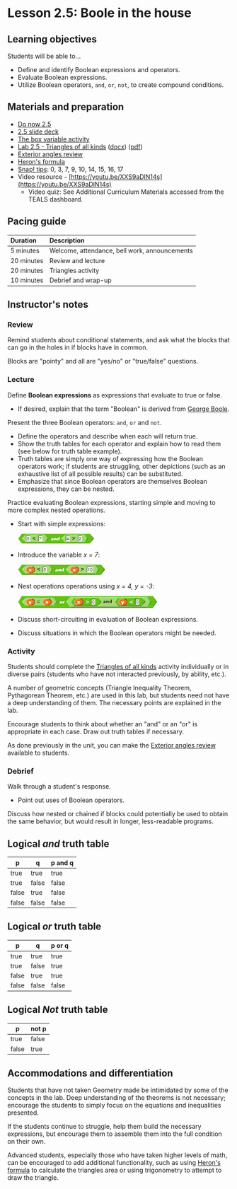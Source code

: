# Lesson 2.5: Boole in the house

## Learning objectives

Students will be able to...

* Define and identify Boolean expressions and operators.
* Evaluate Boolean expressions.
* Utilize Boolean operators, `and`, `or`, `not`, to create compound conditions.

## Materials and preparation

* [Do now 2.5](do_now_25.md)
* [2.5 slide deck](https://github.com/TEALSK12/introduction-to-computer-science/raw/master/slidedecks/TEALS%20SNAP%202.5.pptx)
* [The box variable activity](https://teachinglondoncomputing.org/resources/inspiring-unplugged-classroom-activities/the-box-variable-activity/)
* [Lab 2.5 - Triangles of all kinds](lab_25.md) ([docx](https://github.com/TEALSK12/introduction-to-computer-science/raw/master/Unit%202%20Word/Lab%202.5%20Triangles%20of%20All%20Kinds.docx)) ([pdf](https://github.com/TEALSK12/introduction-to-computer-science/raw/master/Unit%202%20PDF/Lab%202.5%20Triangles%20of%20All%20Kinds.pdf))
* [Exterior angles review](Geometry_Exterior_Angles.pdf)
* [Heron's formula](https://en.wikipedia.org/wiki/Heron%27s_formula)
* [Snap! tips][]: 0, 3, 7, 9, 10, 14, 15, 16, 17
* Video resource - [https://youtu.be/XXS9aDlN14s](https://youtu.be/XXS9aDlN14s)
  * Video quiz: See Additional Curriculum Materials accessed from the TEALS dashboard.

## Pacing guide

| Duration   | Description                                   |
| :---------- | :--------------------------------------------- |
| 5 minutes  | Welcome, attendance, bell work, announcements |
| 20 minutes | Review and lecture                            |
| 20 minutes | Triangles activity                            |
| 10 minutes | Debrief and wrap-up                           |

## Instructor's notes

### Review

Remind students about conditional statements, and ask what the blocks that can go in the holes in if blocks have in common.

Blocks are "pointy" and all  are "yes/no" or "true/false" questions.

### Lecture

Define **Boolean expressions** as expressions that evaluate to true or false.

* If desired, explain that the term "Boolean" is derived from [George Boole](https://en.wikipedia.org/wiki/George_Boole).

Present the three Boolean operators: `and`, `or` and `not`.

* Define the operators and describe when each will return true.
* Show the truth tables for each operator and explain how to read them (see below for truth table example).
* Truth tables are simply one way of expressing how the Boolean operators work; if students are struggling, other depictions (such as an exhaustive list of all possible results) can be substituted.
* Emphasize that since Boolean operators are themselves Boolean expressions, they can be nested.

Practice evaluating Boolean expressions, starting simple and moving to more complex nested operations.

* Start with simple expressions:

  ![And conditional statement](images/AND-conditionals.png)
  
* Introduce the variable _x = 7_:
  
  ![And conditional statement](images/ANDwithvariables.png)

* Nest operations operations using _x = 4, y = -3_:

   ![And conditional statement](images/ComplexBooleans.png)

* Discuss short-circuiting in evaluation of Boolean expressions.
* Discuss situations in which the Boolean operators might be needed.

### Activity

Students should complete the [Triangles of all kinds](lab_25.md) activity individually or in diverse pairs (students who have not interacted previously, by ability, etc.).

A number of geometric concepts (Triangle Inequality Theorem, Pythagorean Theorem, etc.) are used in this lab, but students need not have a deep understanding of them.  The necessary points are explained in the lab.

Encourage students to think about whether an "and" or an "or" is appropriate in each case.  Draw out truth tables if necessary.

As done previously in the unit, you can make the [Exterior angles review](Geometry_Exterior_Angles.pdf) available to students.

### Debrief

Walk through a student's response.

* Point out uses of Boolean operators.

Discuss how nested or chained if blocks could potentially be used to obtain the same behavior, but would result in longer, less-readable programs.

## Logical _and_ truth table

|   p   |   q   | p and q |
| ----- | ------| ------- |
| true  | true  | true    |
| true  | false | false   |
| false | true  | false   |
| false | false | false   |

## Logical _or_ truth table

|   p   |   q   | p or q |
| ----- | ------| ------ |
| true  | true  | true   |
| true  | false | true   |
| false | true  | true   |
| false | false | false  |

## Logical _Not_ truth table

|   p   | not p |
| ----- | ------|
| true  | false |
| false | true  |

## Accommodations and differentiation

Students that have not taken Geometry made be intimidated by some of the concepts in the lab.  Deep understanding of the theorems is not necessary; encourage the students to simply focus on the equations and inequalities presented.

If the students continue to struggle, help them build the necessary expressions, but encourage them to assemble them into the full condition on their own.

Advanced students, especially those who have taken higher levels of math, can be encouraged to add additional functionality, such as using [Heron's formula](https://en.wikipedia.org/wiki/Heron%27s_formula) to calculate the triangles area or using trigonometry to attempt to draw the triangle.

[Snap! tips]: https://github.com/TEALSK12/introduction-to-computer-science/blob/master/Snap%20Tips.docx?raw=true
